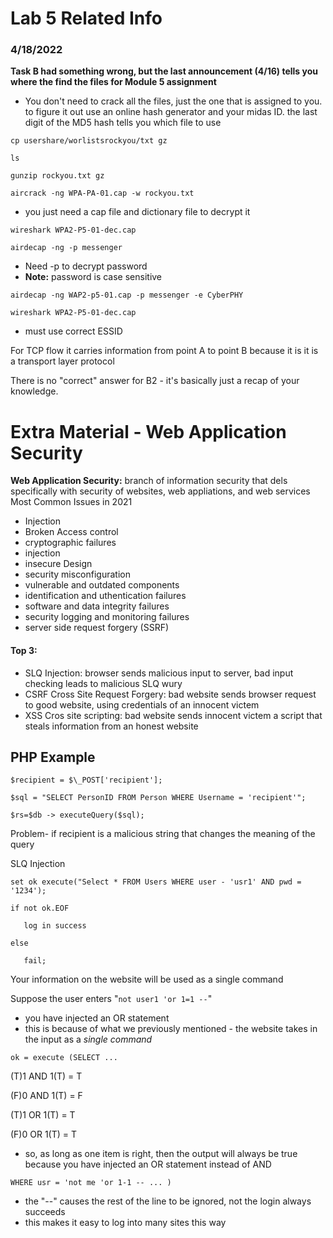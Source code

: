 # Lab 5 Related Info
### 4/18/2022

**Task B had something wrong, but the last announcement (4/16) tells you where the find the files for Module 5 assignment**

* You don't need to crack all the files, just the one that is assigned to you. to figure it out use an online hash generator and your midas ID. the last digit of the MD5 hash tells you which file to use

`cp usershare/worlistsrockyou/txt gz`

`ls`

`gunzip rockyou.txt gz`

`aircrack -ng WPA-PA-01.cap -w rockyou.txt`

* you just need a cap file and dictionary file to decrypt it

`wireshark WPA2-P5-01-dec.cap`

`airdecap -ng -p messenger`

* Need -p to decrypt password
* **Note:** password is case sensitive

`airdecap -ng WAP2-p5-01.cap -p messenger -e CyberPHY`

`wireshark WPA2-P5-01-dec.cap`

* must use correct ESSID

For TCP flow it carries information from point A to point B because it is it is a transport layer protocol

There is no "correct" answer for B2 - it's basically just a recap of your knowledge.

# Extra Material - Web Application Security

**Web Application Security:** branch of information security that dels specifically with security of websites, web appliations, and web services
Most Common Issues in 2021
* Injection
* Broken Access control
* cryptographic failures
* injection
* insecure Design
* security misconfiguration
* vulnerable and outdated components
* identification and uthentication failures
* software and data integrity failures
* security logging and monitoring failures
* server side request forgery (SSRF)

#### Top 3:
* SLQ Injection: browser sends malicious input to server, bad input checking leads to malicious SLQ wury
* CSRF Cross Site Request Forgery: bad website sends browser request to good website, using credentials of an innocent victem
* XSS Cros site scripting: bad website sends innocent victem a script that steals information from an honest website

## PHP Example

`$recipient = $\_POST['recipient'];`

`$sql = "SELECT PersonID FROM Person WHERE Username = 'recipient'";`

`$rs=$db -> executeQuery($sql);`

 Problem- if recipient is a malicious string that changes the meaning of the query

SLQ Injection

`set ok execute("Select * FROM Users WHERE user - 'usr1' AND pwd = '1234');`

`if not ok.EOF`

  `   log in success`

`else`

  `   fail;`

Your information on the website will be used as a single command

Suppose the user enters "`not user1 'or 1=1 --`"
* you have injected an OR statement
* this is because of what we previously mentioned - the website takes in the input as a *single command*
 
`ok = execute (SELECT ...`

(T)1 AND 1(T) = T

(F)0 AND 1(T) = F


(T)1 OR 1(T) = T

(F)0 OR 1(T) = T

* so, as long as one item is right, then the output will always be true because you have injected an OR statement instead of AND

`WHERE usr = 'not me 'or 1-1 -- ... )`

* the "--" causes the rest of the line to be ignored, not the login always succeeds
* this makes it easy to log into many sites this way


